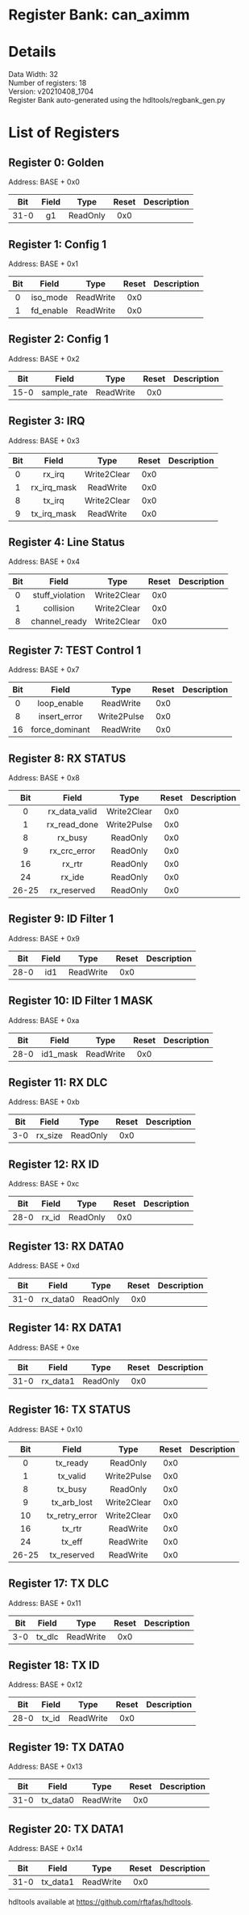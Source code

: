 
Register Bank: can_aximm
========================

# Details
  
Data Width: 32  
Number of registers: 18  
Version: v20210408_1704  
Register Bank auto-generated using the hdltools/regbank_gen.py  

# List of Registers
  

## Register 0: Golden
  
Address: BASE + 0x0  

|Bit|Field|Type|Reset|Description|
| :---: | :---: | :---: | :---: | :---: |
|31-0|g1|ReadOnly|0x0||

## Register 1: Config 1
  
Address: BASE + 0x1  

|Bit|Field|Type|Reset|Description|
| :---: | :---: | :---: | :---: | :---: |
|0|iso_mode|ReadWrite|0x0||
|1|fd_enable|ReadWrite|0x0||

## Register 2: Config 1
  
Address: BASE + 0x2  

|Bit|Field|Type|Reset|Description|
| :---: | :---: | :---: | :---: | :---: |
|15-0|sample_rate|ReadWrite|0x0||

## Register 3: IRQ
  
Address: BASE + 0x3  

|Bit|Field|Type|Reset|Description|
| :---: | :---: | :---: | :---: | :---: |
|0|rx_irq|Write2Clear|0x0||
|1|rx_irq_mask|ReadWrite|0x0||
|8|tx_irq|Write2Clear|0x0||
|9|tx_irq_mask|ReadWrite|0x0||

## Register 4: Line Status
  
Address: BASE + 0x4  

|Bit|Field|Type|Reset|Description|
| :---: | :---: | :---: | :---: | :---: |
|0|stuff_violation|Write2Clear|0x0||
|1|collision|Write2Clear|0x0||
|8|channel_ready|Write2Clear|0x0||

## Register 7: TEST Control 1
  
Address: BASE + 0x7  

|Bit|Field|Type|Reset|Description|
| :---: | :---: | :---: | :---: | :---: |
|0|loop_enable|ReadWrite|0x0||
|8|insert_error|Write2Pulse|0x0||
|16|force_dominant|ReadWrite|0x0||

## Register 8: RX STATUS
  
Address: BASE + 0x8  

|Bit|Field|Type|Reset|Description|
| :---: | :---: | :---: | :---: | :---: |
|0|rx_data_valid|Write2Clear|0x0||
|1|rx_read_done|Write2Pulse|0x0||
|8|rx_busy|ReadOnly|0x0||
|9|rx_crc_error|ReadOnly|0x0||
|16|rx_rtr|ReadOnly|0x0||
|24|rx_ide|ReadOnly|0x0||
|26-25|rx_reserved|ReadOnly|0x0||

## Register 9: ID Filter 1
  
Address: BASE + 0x9  

|Bit|Field|Type|Reset|Description|
| :---: | :---: | :---: | :---: | :---: |
|28-0|id1|ReadWrite|0x0||

## Register 10: ID Filter 1 MASK
  
Address: BASE + 0xa  

|Bit|Field|Type|Reset|Description|
| :---: | :---: | :---: | :---: | :---: |
|28-0|id1_mask|ReadWrite|0x0||

## Register 11: RX DLC
  
Address: BASE + 0xb  

|Bit|Field|Type|Reset|Description|
| :---: | :---: | :---: | :---: | :---: |
|3-0|rx_size|ReadOnly|0x0||

## Register 12: RX ID
  
Address: BASE + 0xc  

|Bit|Field|Type|Reset|Description|
| :---: | :---: | :---: | :---: | :---: |
|28-0|rx_id|ReadOnly|0x0||

## Register 13: RX DATA0
  
Address: BASE + 0xd  

|Bit|Field|Type|Reset|Description|
| :---: | :---: | :---: | :---: | :---: |
|31-0|rx_data0|ReadOnly|0x0||

## Register 14: RX DATA1
  
Address: BASE + 0xe  

|Bit|Field|Type|Reset|Description|
| :---: | :---: | :---: | :---: | :---: |
|31-0|rx_data1|ReadOnly|0x0||

## Register 16: TX STATUS
  
Address: BASE + 0x10  

|Bit|Field|Type|Reset|Description|
| :---: | :---: | :---: | :---: | :---: |
|0|tx_ready|ReadOnly|0x0||
|1|tx_valid|Write2Pulse|0x0||
|8|tx_busy|ReadOnly|0x0||
|9|tx_arb_lost|Write2Clear|0x0||
|10|tx_retry_error|Write2Clear|0x0||
|16|tx_rtr|ReadWrite|0x0||
|24|tx_eff|ReadWrite|0x0||
|26-25|tx_reserved|ReadWrite|0x0||

## Register 17: TX DLC
  
Address: BASE + 0x11  

|Bit|Field|Type|Reset|Description|
| :---: | :---: | :---: | :---: | :---: |
|3-0|tx_dlc|ReadWrite|0x0||

## Register 18: TX ID
  
Address: BASE + 0x12  

|Bit|Field|Type|Reset|Description|
| :---: | :---: | :---: | :---: | :---: |
|28-0|tx_id|ReadWrite|0x0||

## Register 19: TX DATA0
  
Address: BASE + 0x13  

|Bit|Field|Type|Reset|Description|
| :---: | :---: | :---: | :---: | :---: |
|31-0|tx_data0|ReadWrite|0x0||

## Register 20: TX DATA1
  
Address: BASE + 0x14  

|Bit|Field|Type|Reset|Description|
| :---: | :---: | :---: | :---: | :---: |
|31-0|tx_data1|ReadWrite|0x0||
  
  
hdltools available at https://github.com/rftafas/hdltools.
